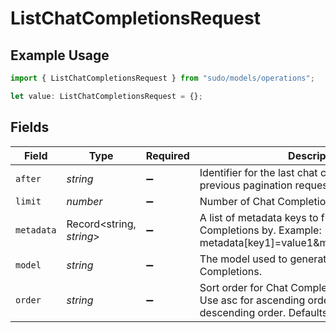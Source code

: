 # ListChatCompletionsRequest

## Example Usage

```typescript
import { ListChatCompletionsRequest } from "sudo/models/operations";

let value: ListChatCompletionsRequest = {};
```

## Fields

| Field                                                                                                                    | Type                                                                                                                     | Required                                                                                                                 | Description                                                                                                              |
| ------------------------------------------------------------------------------------------------------------------------ | ------------------------------------------------------------------------------------------------------------------------ | ------------------------------------------------------------------------------------------------------------------------ | ------------------------------------------------------------------------------------------------------------------------ |
| `after`                                                                                                                  | *string*                                                                                                                 | :heavy_minus_sign:                                                                                                       | Identifier for the last chat completion from the previous pagination request.                                            |
| `limit`                                                                                                                  | *number*                                                                                                                 | :heavy_minus_sign:                                                                                                       | Number of Chat Completions to retrieve.                                                                                  |
| `metadata`                                                                                                               | Record<string, *string*>                                                                                                 | :heavy_minus_sign:                                                                                                       | A list of metadata keys to filter the Chat Completions by. Example: metadata[key1]=value1&metadata[key2]=value2          |
| `model`                                                                                                                  | *string*                                                                                                                 | :heavy_minus_sign:                                                                                                       | The model used to generate the Chat Completions.                                                                         |
| `order`                                                                                                                  | *string*                                                                                                                 | :heavy_minus_sign:                                                                                                       | Sort order for Chat Completions by timestamp. Use asc for ascending order or desc for descending order. Defaults to asc. |